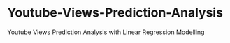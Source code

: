 # Youtube-Views-Prediction-Analysis
Youtube Views Prediction Analysis with Linear Regression Modelling
